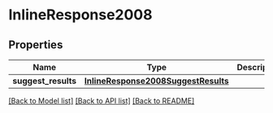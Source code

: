 # InlineResponse2008

## Properties
Name | Type | Description | Notes
------------ | ------------- | ------------- | -------------
**suggest_results** | [**InlineResponse2008SuggestResults**](InlineResponse2008SuggestResults.md) |  | [optional] 

[[Back to Model list]](../README.md#documentation-for-models) [[Back to API list]](../README.md#documentation-for-api-endpoints) [[Back to README]](../README.md)


